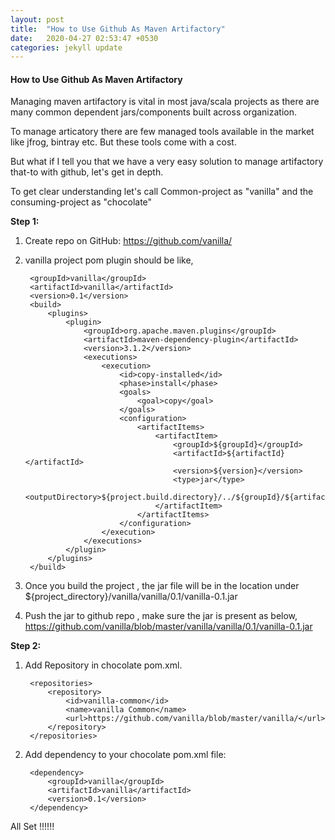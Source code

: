 ```yaml
---
layout: post
title:  "How to Use Github As Maven Artifactory"
date:   2020-04-27 02:53:47 +0530
categories: jekyll update
---
```


#### How to Use Github As Maven Artifactory

Managing maven artifactory is vital in most java/scala projects as there are many common dependent jars/components built across organization. 

To manage articatory there are few managed tools available in the market like jfrog, bintray etc. But these tools come with a cost.

But what if I tell you that we have a very easy solution to manage artifactory that-to with github, let's get in depth.

To get clear understanding let's call Common-project as "vanilla" and the consuming-project as "chocolate"

**Step 1:**

1. Create repo on GitHub: https://github.com/vanilla/

2. vanilla project pom plugin should be like,

        <groupId>vanilla</groupId>
        <artifactId>vanilla</artifactId>
        <version>0.1</version>      
        <build>
            <plugins>
                <plugin>
                    <groupId>org.apache.maven.plugins</groupId>
                    <artifactId>maven-dependency-plugin</artifactId>
                    <version>3.1.2</version>
                    <executions>
                        <execution>
                            <id>copy-installed</id>
                            <phase>install</phase>
                            <goals>
                                <goal>copy</goal>
                            </goals>
                            <configuration>
                                <artifactItems>
                                    <artifactItem>
                                        <groupId>${groupId}</groupId>
                                        <artifactId>${artifactId}</artifactId>
                                        <version>${version}</version>
                                        <type>jar</type>
                                        <outputDirectory>${project.build.directory}/../${groupId}/${artifactId}/${version}/</outputDirectory>
                                    </artifactItem>
                                </artifactItems>
                            </configuration>
                        </execution>
                    </executions>
                </plugin>
            </plugins>
        </build>

3. Once you build the project , the jar file will be in the location under ${project_directory}/vanilla/vanilla/0.1/vanilla-0.1.jar

4. Push the jar to github repo , make sure the jar is present as below,
https://github.com/vanilla/blob/master/vanilla/vanilla/0.1/vanilla-0.1.jar

**Step 2:**

1. Add Repository in chocolate pom.xml.

        <repositories>
            <repository>
                <id>vanilla-common</id>
                <name>vanilla Common</name>
                <url>https://github.com/vanilla/blob/master/vanilla/</url>
            </repository>
        </repositories>

2. Add dependency to your chocolate pom.xml file:

        <dependency>
            <groupId>vanilla</groupId>
            <artifactId>vanilla</artifactId>
            <version>0.1</version>
        </dependency>

All Set !!!!!! 


    




